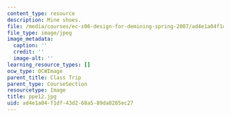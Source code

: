 ```yaml
---
content_type: resource
description: Mine shoes.
file: /media/courses/ec-s06-design-for-demining-spring-2007/ad4e1a04f1df43d268a589da8285ec27_ppe12.jpg
file_type: image/jpeg
image_metadata:
  caption: ''
  credit: ''
  image-alt: ''
learning_resource_types: []
ocw_type: OCWImage
parent_title: Class Trip
parent_type: CourseSection
resourcetype: Image
title: ppe12.jpg
uid: ad4e1a04-f1df-43d2-68a5-89da8285ec27
---
```

